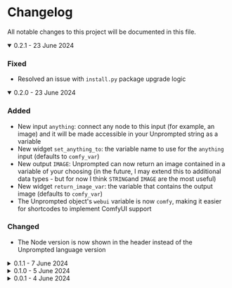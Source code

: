 # Changelog
All notable changes to this project will be documented in this file.

<details open><summary>0.2.1 - 23 June 2024</summary>

### Fixed
- Resolved an issue with `install.py` package upgrade logic

</details>

<details open><summary>0.2.0 - 23 June 2024</summary>

### Added
- New input `anything`: connect any node to this input (for example, an image) and it will be made accessible in your Unprompted string as a variable
- New widget `set_anything_to`: the variable name to use for the `anything` input (defaults to `comfy_var`)
- New output `IMAGE`: Unprompted can now return an image contained in a variable of your choosing (in the future, I may extend this to additional data types - but for now I think `STRING`and `IMAGE` are the most useful)
- New widget `return_image_var`: the variable that contains the output image (defaults to `comfy_var`)
- The Unprompted object's `webui` variable is now `comfy`, making it easier for shortcodes to implement ComfyUI support

### Changed
- The Node version is now shown in the header instead of the Unprompted language version

</details>

<details><summary>0.1.1 - 7 June 2024</summary>

### Fixed
- Speculative fixes for ComfyUI Manager support

</details>

<details><summary>0.1.0 - 5 June 2024</summary>

### Added
- New setting `always_rerun` to force the node to re-run even when the input data hasn't changed

</details>

<details><summary>0.0.1 - 4 June 2024</summary>

### Added
- Initial release

</details>